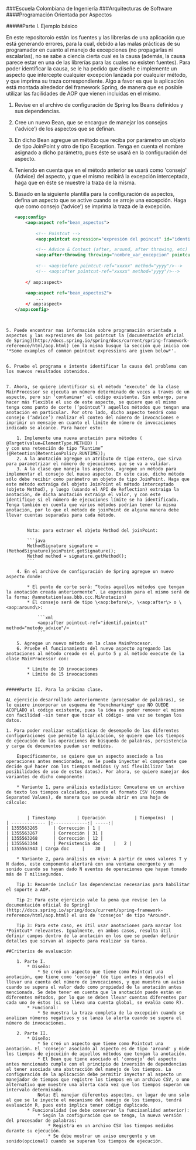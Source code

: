 ###Escuela Colombiana de Ingeniería
###Arquitecturas de Software
####Programación Orientada por Aspectos


#####Parte I. Ejemplo básico


En este repositoroio están los fuentes y las librerías de una aplicación que está generando errores, para la cual, debido a las
malas prácticas de su programador en cuanto al manejo de excepciones (no propagarlas ni escalarlas), no se sabe a ciencia cierta cual es la causa (además, la causa parece estar en una de las librerías para las cuales no existen fuentes). Para poder identificar la causa, se le ha pedido que diseñe e implemente un aspecto que intercepte cualquier excepción lanzada por cualquier método, y que imprima su traza correspondiente. Algo a favor es que la aplicación está montada alrededor del framework Spring, de manera que es posible utilizar las facilidades de AOP que vienen incluidas en el mismo.

1. Revise en el archivo de configuración de Spring los Beans definidos y sus dependencias.
2. Cree un nuevo Bean, que se encargue de manejar los consejos (‘advice’) de los aspectos que se definan.
3. En dicho Bean agregue un método que reciba por parámetro un objeto de tipo JoinPoint y otro de tipo Exception. Tenga en cuenta el nombre asignado a dicho parámetro, pues éste se usará en la configuración del aspecto.
4. Teniendo en cuenta que en el método anterior se usará como 'consejo' (Advice) del aspecto, y que el mismo recibirá la excepción interceptada, haga que en éste se muestre la traza de la misma.
4. Basado en la siguiente plantilla para la configuración de aspectos, defina un aspecto que se active cuando se arroje una excepción. Haga que como consejo (‘advice’) se imprima la traza de la excepción.

	```xml
	<aop:config>
		<aop:aspect ref="bean_aspectos">
		
			<!-- Pointcut -->
			<aop:pointcut expression="expresión del poincut" id="identif.pointcut"/>

			<!-- Advice & Context (after, around, after throwing, etc) -->				
			<aop:after-throwing throwing="nombre_var_excepcion" pointcut-ref="identif.pointcut" method="metodo_advice"/>
			
			<!-- <aop:before pointcut-ref="xxxxx" method="yyyy"/>-->
			<!-- <aop:after pointcut-ref="xxxxx" method="yyyy"/>-->
				
		</ aop:aspect>
		
		<aop:aspect ref="bean_aspectos2">
			...
		</ aop:aspect>
	</aop:config>
```


5. Puede encontrar mas información sobre programación orientada a aspectos y las expresiones de los pointcut la [documentación oficial de Spring](http://docs.spring.io/spring/docs/current/spring-framework-reference/html/aop.html) (en la misma busque la sección que inicia con '*Some examples of common pointcut expressions are given below*'.


6. Pruebe el programa e intente identificar la causa del problema con los nuevos resultados obtenidos. 


7. Ahora, se quiere identificar si el método ‘execute’ de la clase MainProcessor se ejecuta un número determinado de veces a través de un aspecto, pero sin 'contaminar' el código existente. Sin embargo, para hacer más flexible el uso de este aspecto, se quiere que el mismo tenga como punto de corte (‘pointcut’) aquellos métodos que tengan una anotación en particular. Por otro lado, dicho aspecto tendrá como consejo (‘advice’) realizar el conteo del número de invocaciones e imprimir un mensaje en cuanto el límite de número de invocaciones indicado se alcance. Para hacer esto:

	1. Implemente una nueva anotación para métodos ( @Target(value=ElementType.METHOD) )
y con una retención de tipo “Runtime” (@Retention(RetentionPolicy.RUNTIME));
	2. A la anotación agregue un atributo de tipo entero, que sirva para parametrizar el número de ejecuciones que se va a validar.
	3. A la clase que maneja los aspectos, agregue un método para implementar el consejo del nuevo aspecto. En este caso, dicho método sólo debe recibir como parámetro un objeto de tipo JoinPoint. Haga que este método extraiga del objeto JoinPoint el método interceptado (objeto Method), y luego (usando el API de Reflection) extraiga la anotación, de dicha anotación extraiga el valor, y con este identifique si el número de ejecuciones límite se ha identificado.
Tenga también en cuenta que varios métodos podrían tener la misma
anotación, por lo que el método de joinPoint de alguna manera debe llevar cuentas separadas para cada método.


		Nota: para extraer el objeto Method del joinPoint:
		
		```java		
		MethodSignature signature = (MethodSignature)joinPoint.getSignature();
		Method method = signature.getMethod();
		```
		
	4. En el archivo de configuración de Spring agregue un nuevo aspecto donde:
	
		* El punto de corte será: “todos aquellos métodos que tengan la anotación creada anteriormente”. La expresión para el mismo será de la forma: @annotation(aaa.bbb.ccc.MiAnotacion)
		* El consejo será de tipo \<aop:before\>, \<aop:after\> o \<aop:around\>:
		 
			```xml			
			<aop:after pointcut-ref="identif.pointcut" method="metodo_advice"/>			
			```

	5. Agregue un nuevo método en la clase MainProcesor.
	6. Pruebe el funcionamiento del nuevo aspecto agregando las anotaciones al método creado en el punto 5 y al método execute de la clase MainProcessor con:
	
		* Límite de 10 invocaciones
		* Límite de 15 invocaciones

		
#####Parte II. Para la próxima clase.

AL ejercicio desarrollado anteriormente (procesador de palabras), se le quiere incorporar un esquema de *benchmarking* que NO QUEDE ACOPLADO al código existente, pues la idea es poder remover el mismo con facilidad -sin tener que tocar el código- una vez se tengan los datos.

1. Para poder realizar estadísticas de desempeño de las diferentes configuraciones que permite la aplicación, se quiere que los tiempos de ejecución de las operaciones de búsqueda de palabras, persistencia y carga de documentos puedan ser medidos. 

	Específicamente, se quiere que un aspecto asociado a las operaciones antes mencionadas, se le pueda inyectar el componente que decide qué hacer con los tiempos medidos (y así flexibilizar las posibilidades de uso de estos datos). Por ahora, se quiere manejar dos variantes de dicho componente:

	* Variante 1, para análisis estadístico: Concatena en un archivo de texto los tiempos calculados, usando el formato CSV (Comma Separated Values), de manera que se pueda abrir en una hoja de cálculo:
	

		| Timestamp        | Operación           | Tiempo(ms)  |
| ------------- |:-------------:| -----:|
| 1355563265      | Corrección | 1 |
| 1355563267      | Corrección | 31 |
| 1355563268      | Corrección | 12 |
| 1355563344      | Persistencia doc     |   2 |
| 1355563943 | Carga doc     |    30 |

	* Variante 2, para análisis en vivo: A partir de unos valores T y N dados, este componente alertará con una ventana emergente y un sonido cuando se hayan dado N eventos de operaciones que hayan tomado más de T milisegundos.

	Tip 1: Recuerde incluír las dependencias necesarias para habilitar el soporte a AOP.

	Tip 2: Para este ejercicio vale la pena que revise [en la documentación oficial de Spring](http://docs.spring.io/spring/docs/current/spring-framework-reference/html/aop.html) el uso de 'consejos' de tipo *Around*.

	Tip 3: Para este caso, es útil usar anotaciones para marcar los *Pointcut* relevantes. Igualmente, en ambos casos, resulta útil definir campos dentro de la anotación en los que se puedan definir detalles que sirvan al aspecto para realizar su tarea.	
	
##Criterios de evaluación

	1. Parte I.
		* Diseño:
			* Se creó un aspecto que tiene como Pointcut una anotación, que tiene como 'consejo' (de tipo antes o después) el llevar una cuenta del número de invocaciones, y que muestra un aviso cuando se supera el valor dado como propiedad de la anotación antes mencionada. Se debe tener en cuenta que la anotación puede están en diferentes métodos, por lo que se deben llevar cuentas diferentes por cada uno de éstos (si se lleva una cuenta global, se evalúa como R).
		* Funcional: 
			* Se muestra la traza completa de la excepción cuando se analizan números negativos y se lanza la alerta cuando se supera el número de invocaciones.

	2. Parte II.
		* Diseño:
			* Se creó un aspecto que tiene como Pointcut una anotación. El 'consejo' asociado al aspecto es de tipo 'around' y mide los tiempos de ejecución de aquellos métodos que tengan la anotación.
			* El Bean que tiene asociado el 'consejo' del aspecto antes mencionado cumple con el principio de inversión de dependencias al tener asociada una abstracción del manejo de los tiempos. La configuración de la aplicación debe permitir inyectar al aspecto un manejador de tiempos que registre los tiempos en un archivo CSV, o uno alternativo que muestre una alerta cada vez que los tiempos superan un intervalo determinado.
			Nota: El manejar diferentes aspectos, en lugar de uno solo al que se le inyecte el mecanismo del manejo de los tiempos, tendrá evaluación R, pues esto implica tener código duplicado.
		* Funcionalidad (se debe conservar la funcioanlidad anterior):
			* Según la configuración que se tenga, la nueva versión del procesador de palabras:
				* Registra en un archivo CSV los tiempos medidos durante su ejecución.
				* Se debe mostrar un aviso emergente y un sonido(opcional) cuando se superan los tiempos de ejecución.
			

